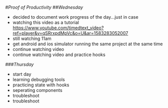 #_Proof of Productivity_
##_Wednesday_
* decided to document work progress of the day...just in case
* watching this video as a tutorial https://www.youtube.com/timedtext_video?ref=player&v=qSRrxpdMpVc&o=U&ar=1583283052007
* still watching 11am
* get android and ios simulator running the same project at the same time
* continue watching video
* continue watching video and practice hooks

###_Thursday_
* start day
* learning debugging tools
* practicing state with hooks
* seperating components
* troubleshoot
* troubleshoot
